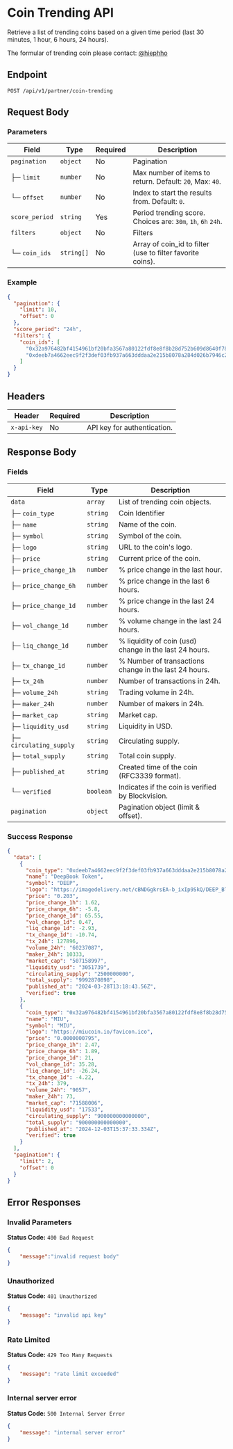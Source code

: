 
# Coin Trending API

Retrieve a list of trending coins based on a given time period (last 30 minutes, 1 hour, 6 hours, 24 hours).

The formular of trending coin please contact: [@hiephho](https://t.me/hiephho)

## Endpoint

```http
POST /api/v1/partner/coin-trending
```



## Request Body

### Parameters

| Field            | Type      | Required | Description |
|------------------|-----------|----------|-------------|
| `pagination`     | `object`  | No       | Pagination |
| ├─ `limit`       | `number`  | No       | Max number of items to return. Default: `20`, Max: `40`. |
| └─ `offset`      | `number`  | No       | Index to start the results from. Default: `0`. |
| `score_period`   | `string`  | Yes      | Period trending score. Choices are: `30m`, `1h`, `6h` `24h`. |
| `filters`        | `object`  | No       | Filters |
| └─ `coin_ids`    | `string[]`| No       | Array of coin_id to filter (use to filter favorite coins). |


### Example

```json
{
  "pagination": {
    "limit": 10,
    "offset": 0
  },
  "score_period": "24h",
  "filters": {
    "coin_ids": [
      "0x32a976482bf4154961bf20bfa3567a80122fdf8e8f8b28d752b609d8640f7846::miu::MIU",
      "0xdeeb7a4662eec9f2f3def03fb937a663dddaa2e215b8078a284d026b7946c270::deep::DEEP"
    ]
  }
}
```
## Headers

| Header         | Required | Description |
|---------------|----------|-------------|
| `x-api-key`   | No     | API key for authentication. |


## Response Body

### Fields

| Field               | Type     | Description |
|--------------------|----------|-------------|
| `data`             | `array`  | List of trending coin objects. |
| ├─ `coin_type`     | `string` | Coin Identifier |
| ├─ `name`          | `string` | Name of the coin. |
| ├─ `symbol`        | `string` | Symbol of the coin. |
| ├─ `logo`          | `string` | URL to the coin's logo. |
| ├─ `price`         | `string` | Current price of the coin. |
| ├─ `price_change_1h` | `number` | % price change in the last hour. |
| ├─ `price_change_6h` | `number` | % price change in the last 6 hours. |
| ├─ `price_change_1d` | `number` | % price change in the last 24 hours. |
| ├─ `vol_change_1d` | `number` | % volume change in the last 24 hours. |
| ├─ `liq_change_1d` | `number` | % liquidity of coin (usd) change in the last 24 hours. |
| ├─ `tx_change_1d` | `number` | % Number of transactions change in the last 24 hours. |
| ├─ `tx_24h`        | `number` | Number of transactions in 24h. |
| ├─ `volume_24h`    | `string` | Trading volume in 24h. |
| ├─ `maker_24h`     | `number` | Number of makers in 24h. |
| ├─ `market_cap`    | `string` | Market cap. |
| ├─ `liquidity_usd` | `string` | Liquidity in USD. |
| ├─ `circulating_supply` | `string` | Circulating supply. |
| ├─ `total_supply`  | `string` | Total coin supply. |
| ├─ `published_at`  | `string` | Created time of the coin (RFC3339 format). |
| └─ `verified`      | `boolean`| Indicates if the coin is verified by Blockvision. |
| `pagination`       | `object` | Pagination object (limit & offset). |

### Success Response

```json
{
  "data": [
    {
      "coin_type": "0xdeeb7a4662eec9f2f3def03fb937a663dddaa2e215b8078a284d026b7946c270::deep::DEEP",
      "name": "DeepBook Token",
      "symbol": "DEEP",
      "logo": "https://imagedelivery.net/cBNDGgkrsEA-b_ixIp9SkQ/DEEP_BlueBackground.png/public",
      "price": "0.203",
      "price_change_1h": 1.62,
      "price_change_6h": -5.8,
      "price_change_1d": 65.55,
      "vol_change_1d": 0.47,
      "liq_change_1d": -2.93,
      "tx_change_1d": -10.74,
      "tx_24h": 127896,
      "volume_24h": "60237087",
      "maker_24h": 10333,
      "market_cap": "507158997",
      "liquidity_usd": "3051739",
      "circulating_supply": "2500000000",
      "total_supply": "9992870898",
      "published_at": "2024-03-28T13:18:43.56Z",
      "verified": true
    },
    {
      "coin_type": "0x32a976482bf4154961bf20bfa3567a80122fdf8e8f8b28d752b609d8640f7846::miu::MIU",
      "name": "MIU",
      "symbol": "MIU",
      "logo": "https://miucoin.io/favicon.ico",
      "price": "0.0000000795",
      "price_change_1h": 2.47,
      "price_change_6h": 1.89,
      "price_change_1d": 21,
      "vol_change_1d": 35.28,
      "liq_change_1d": -26.24,
      "tx_change_1d": -4.22,
      "tx_24h": 379,
      "volume_24h": "9057",
      "maker_24h": 73,
      "market_cap": "71588006",
      "liquidity_usd": "17533",
      "circulating_supply": "900000000000000",
      "total_supply": "900000000000000",
      "published_at": "2024-12-03T15:37:33.334Z",
      "verified": true
    }
  ],
  "pagination": {
    "limit": 2,
    "offset": 0
  }
}
```

## Error Responses

### Invalid Parameters
**Status Code:** `400 Bad Request`
```json
{
    "message":"invalid request body"
}
```

### Unauthorized
**Status Code:** `401 Unauthorized`
```json
{
    "message": "invalid api key"
}
```

### Rate Limited
**Status Code:** `429 Too Many Requests`
```json
{
    "message": "rate limit exceeded"
}
```

### Internal server error
**Status Code:** `500 Internal Server Error`
```json
{
    "message": "internal server error"
}
```
